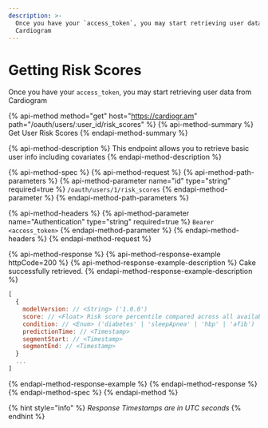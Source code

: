 ```yaml
---
description: >-
  Once you have your `access_token`, you may start retrieving user data from
  Cardiogram
---
```


# Getting Risk Scores

Once you have your `access_token`, you may start retrieving user data from Cardiogram

{% api-method method="get" host="https://cardiogr.am" path="/oauth/users/:user\_id/risk\_scores" %}
{% api-method-summary %}
Get User Risk Scores
{% endapi-method-summary %}

{% api-method-description %}
This endpoint allows you to retrieve basic user info including covariates
{% endapi-method-description %}

{% api-method-spec %}
{% api-method-request %}
{% api-method-path-parameters %}
{% api-method-parameter name="id" type="string" required=true %}
`/oauth/users/1/risk_scores`
{% endapi-method-parameter %}
{% endapi-method-path-parameters %}

{% api-method-headers %}
{% api-method-parameter name="Authentication" type="string" required=true %}
`Bearer <access_token>`
{% endapi-method-parameter %}
{% endapi-method-headers %}
{% endapi-method-request %}

{% api-method-response %}
{% api-method-response-example httpCode=200 %}
{% api-method-response-example-description %}
Cake successfully retrieved.
{% endapi-method-response-example-description %}

```javascript
[
  {
    modelVersion: // <String> ('1.0.0')
    score: // <Float> Risk score percentile compared across all available users (80.0)
    condition: // <Enum> ('diabetes' | 'sleepApnea' | 'hbp' | 'afib')
    predictionTime: // <Timestamp>
    segmentStart: // <Timestamp>
    segmentEnd: // <Timestamp>
  }
  ...
]
```
{% endapi-method-response-example %}
{% endapi-method-response %}
{% endapi-method-spec %}
{% endapi-method %}

{% hint style="info" %}
_Response Timestamps are in UTC seconds_
{% endhint %}



